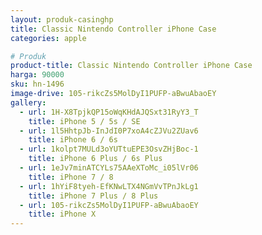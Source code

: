 ```yaml
---
layout: produk-casinghp
title: Classic Nintendo Controller iPhone Case
categories: apple

# Produk
product-title: Classic Nintendo Controller iPhone Case
harga: 90000
sku: hn-1496
image-drive: 105-rikcZs5MolDyI1PUFP-aBwuAbaoEY
gallery:
  - url: 1H-X8TpjkQP15oWqKHdAJQSxt31RyY3_T
    title: iPhone 5 / 5s / SE
  - url: 1l5HhtpJb-InJdI0P7xoA4cZJVu2ZUav6
    title: iPhone 6 / 6s
  - url: 1kolpt7MULd3oYUTtuEPE3OsvZHjBoc-1
    title: iPhone 6 Plus / 6s Plus
  - url: 1eJv7minATCYLs75AAeXToMc_i05lVr06
    title: iPhone 7 / 8
  - url: 1hYiF8tyeh-EfKNwLTX4NGmVvTPnJkLg1
    title: iPhone 7 Plus / 8 Plus
  - url: 105-rikcZs5MolDyI1PUFP-aBwuAbaoEY
    title: iPhone X
---
```

